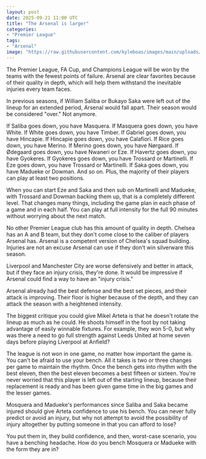 ```yaml
---
layout: post
date: 2025-09-21 11:00 UTC
title: "The Arsenal is larger"
categories:
- "Premier League"
tags:
- "Arsenal"
image: "https://raw.githubusercontent.com/kyleboas/images/main/uploads/2025/09/18/Image-18Sep2025_20:28:09.png"
---
```


The Premier League, FA Cup, and Champions League will be won by the teams with the fewest points of failure. Arsenal are clear favorites because of their quality in depth, which will help them withstand the inevitable injuries every team faces.

<!---more--->

In previous seasons, if William Saliba or Bukayo Saka were left out of the lineup for an extended period, Arsenal would fall apart. Their season would be considered "over." Not anymore.

If Saliba goes down, you have Masquera. If Masquera goes down, you have White. If White goes down, you have Timber. If Gabriel goes down, you have Hincapie. If Hincapie goes down, you have Calafiori. If Rice goes down, you have Merino. If Merino goes down, you have Nørgaard. If Ødegaard goes down, you have Nwaneri or Eze. If Havertz goes down, you have Gyokeres. If Gyokeres goes down, you have Trossard or Martinelli. If Eze goes down, you have Trossard or Martinelli. If Saka goes down, you have Madueke or Dowman. And so on. Plus, the majority of their players can play at least two positions.

When you can start Eze and Saka and then sub on Martinelli and Madueke, with Trossard and Dowman backing them up, that is a completely different level. That changes many things, including the game plan in each phase of a game and in each half. You can play at full intensity for the full 90 minutes without worrying about the next match.

No other Premier League club has this amount of quality in depth. Chelsea has an A and B team, but they don't come close to the caliber of players Arsenal has. Arsenal is a competent version of Chelsea's squad building. Injuries are not an excuse Arsenal can use if they don't win silverware this season.

Liverpool and Manchester City are worse defensively and better in attack, but if they face an injury crisis, they're done. It would be impressive if Arsenal could find a way to have an "injury crisis."

Arsenal already had the best defense and the best set pieces, and their attack is improving. Their floor is higher because of the depth, and they can attack the season with a heightened intensity.

The biggest critique you could give Mikel Arteta is that he doesn't rotate the lineup as much as he could. He shoots himself in the foot by not taking advantage of easily winnable fixtures. For example, they won 5-0, but why was there a need to go full strength against Leeds United at home seven days before playing Liverpool at Anfield? 

The league is not won in one game, no matter how important the game is. You can't be afraid to use your bench. All it takes is two or three changes per game to maintain the rhythm. Once the bench gets into rhythm with the best eleven, then the best eleven becomes a best fifteen or sixteen. You're never worried that this player is left out of the starting lineup, because their replacement is ready and has been given game time in the big games and the lesser games.

Mosquera and Madueke's performances since Saliba and Saka became injured should give Arteta confidence to use his bench. You can never fully predict or avoid an injury, but why not attempt to avoid the possibility of injury altogether by putting someone in that you can afford to lose? 

You put them in, they build confidence, and then, worst-case scenario, you have a benching headache. How do you bench Mosquera or Madueke with the form they are in? 
